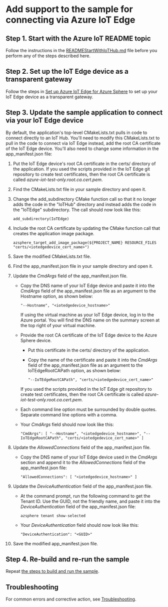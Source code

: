 # Add support to the sample for connecting via Azure IoT Edge

## Step 1. Start with the Azure IoT README topic

Follow the instructions in the [READMEStartWithIoTHub.md](./READMEStartWithIoTHub.md) file before you perform any of the steps described here.

## Step 2. Set up the IoT Edge device as a transparent gateway

Follow the steps in [Set up Azure IoT Edge for Azure Sphere](https://docs.microsoft.com/azure-sphere/app-development/setup-iot-edge) to set up your IoT Edge device as a transparent gateway.

## Step 3. Update the sample application to connect via your IoT Edge device

By default, the application's top-level CMakeLists.txt pulls in code to connect directly to an IoT Hub. You'll need to modify this CMakeLists.txt to pull in the code to connect via IoT Edge instead, add the root CA certificate of the IoT Edge device. You'll also need to change some information in the app_manifest.json file:

1. Put the IoT Edge device's root CA certificate in the certs/ directory of the application. If you used the scripts provided in the IoT Edge git repository to create test certificates, then the root CA certificate is called *azure-iot-test-only.root.ca.cert.pem*.

1. Find the CMakeLists.txt file in your sample directory and open it.

1. Change the add_subdirectory CMake function call so that it no longer adds the code in the "IoTHub" directory and instead adds the code in the "IoTEdge" subdirectory. The call should now look like this:

   `add_subdirectory(IoTEdge)`

1. Include the root CA certificate by updating the CMake function call that creates the application image package.

   `azsphere_target_add_image_package(${PROJECT_NAME} RESOURCE_FILES "certs/<iotedgedevice_cert_name>")`

1. Save the modified CMakeLists.txt file.

1. Find the app_manifest.json file in your sample directory and open it.

1. Update the *CmdArgs* field of the app_manifest.json file.

   - Copy the DNS name of your IoT Edge device and paste it into the *CmdArgs* field of the app_manifest.json file as an argument to the Hostname option, as shown below:

      `"--Hostname", "<iotedgedevice_hostname>"`

      If using the virtual machine as your IoT Edge device, log in to the Azure portal. You will find the DNS name on the summary screen at the top right of your virtual machine.

   - Provide the root CA certificate of the IoT Edge device to the Azure Sphere device.
      - Put this certificate in the certs/ directory of the application.
      - Copy the name of the certificate and paste it into the *CmdArgs* field of the app_manifest.json file as an argument to the IoTEdgeRootCAPath option, as shown below:

         `"--IoTEdgeRootCAPath", "certs/<iotedgedevice_cert_name>"`

      If you used the scripts provided in the IoT Edge git repository to create test certificates, then the root CA certificate is called *azure-iot-test-only.root.ca.cert.pem*.

   - Each command line option must be surrounded by double quotes. Separate command line options with a comma.

   - Your *CmdArgs* field should now look like this:

        `"CmdArgs": [ "--Hostname", "<iotedgedevice_hostname>", "--IoTEdgeRootCAPath", "certs/<iotedgedevice_cert_name>" ]`

1. Update the *AllowedConnections* field of the app_manifest.json file.

   - Copy the DNS name of your IoT Edge device used in the *CmdArgs* section and append it to the *AllowedConnections* field of the app_manifest.json file:

     `"AllowedConnections": [ "<iotedgedevice_hostname>" ]`
1. Update the *DeviceAuthentication* field of the app_manifest.json file.

   - At the command prompt, run the following command to get the Tenant ID. Use the GUID, not the friendly name, and paste it into the *DeviceAuthentication* field of the app_manifest.json file:

      `azsphere tenant show-selected`

   - Your *DeviceAuthentication* field should now look like this:

      `"DeviceAuthentication": "<GUID>"`

1. Save the modified app_manifest.json file.

## Step 4. Re-build and re-run the sample

Repeat [the steps to build and run the sample](./READMEStartWithHub.md#Build-and-run-the-sample).

## Troubleshooting

For common errors and corrective action, see [Troubleshooting](./AzureIoTTroubleshooting.md).
